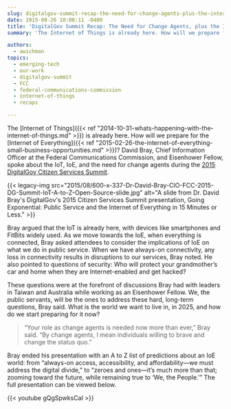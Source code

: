 ```yaml
---
slug: digitalgov-summit-recap-the-need-for-change-agents-plus-the-internet-of-everything-from-a-to-z
date: 2015-08-26 10:00:11 -0400
title: 'DigitalGov Summit Recap: The Need for Change Agents, plus the Internet of Everything, from A to Z'
summary: 'The Internet of Things is already here. How will we prepare for the Internet of Everything?'

authors:
  - awichman
topics:
  - emerging-tech
  - our-work
  - digitalgov-summit
  - FCC
  - federal-communications-commission
  - internet-of-things
  - recaps

---
```


The [Internet of Things]({{< ref "2014-10-31-whats-happening-with-the-internet-of-things.md" >}}) is already here. How will we prepare for the [Internet of Everything]({{< ref "2015-02-26-the-internet-of-everything-small-business-opportunities.md" >}})? David Bray, Chief Information Officer at the Federal Communications Commission, and Eisenhower Fellow, spoke about the IoT, IoE, and the need for change agents during the [2015 DigitalGov Citizen Services Summit](https://summit.digitalgov.gov/).

{{< legacy-img src="2015/08/600-x-337-Dr-David-Bray-CIO-FCC-2015-DG-Summit-IoT-A-to-Z-Open-Source-slide.jpg" alt="A slide from Dr. David Bray's DigitalGov's 2015 Citizen Services Summit presentation, Going Exponential: Public Service and the Internet of Everything in 15 Minutes or Less." >}}

Bray argued that the IoT is already here, with devices like smartphones and FitBits widely used. As we move towards the IoE, when everything is connected, Bray asked attendees to consider the implications of IoE on what we do in public service. When we have always-on connectivity, any loss in connectivity results in disruptions to our services, Bray noted. He also pointed to questions of security: Who will protect your grandmother’s car and home when they are Internet-enabled and get hacked?

These questions were at the forefront of discussions Bray had with leaders in Taiwan and Australia while working as an Eisenhower Fellow. We, the public servants, will be the ones to address these hard, long-term questions, Bray said. What is the world we want to live in, in 2025, and how do we start preparing for it now?

> “Your role as change agents is needed now more than ever,” Bray said. “By change agents, I mean individuals willing to brave and change the status quo.”

Bray ended his presentation with an A to Z list of predictions about an IoE world: from “always-on access, accessibility, and affordability—we must address the digital divide,” to “zeroes and ones—it’s much more than that; zooming toward the future, while remaining true to ‘We, the People.’” The full presentation can be viewed below.

{{< youtube gQgSpwksCaI >}}
